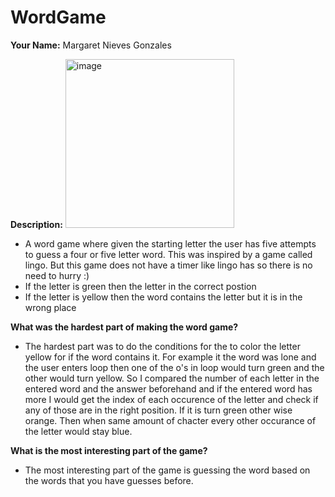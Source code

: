 # WordGame
**Your Name:** Margaret Nieves Gonzales

**Description:**
<img width="270" alt="image" src="https://github.com/MARGYYY1231/WordGame/assets/138099922/1fab8162-c8e4-41bc-891e-99e34c12d197">

- A word game where given the starting letter the user has five attempts to guess a four or five letter word. This was inspired by a game called lingo. But this game does not have a timer like lingo has so there is no need to hurry :)
- If the letter is green then the letter in the correct postion
- If the letter is yellow then the word contains the letter but it is in the wrong place

 **What was the hardest part of making the word game?**
-  The hardest part was to do the conditions for the to color the letter yellow for if the word contains it. For example it the word was lone and the user enters loop then one of the o's in loop would turn green and the other would turn yellow. So I compared the number of each letter in the entered word and the answer beforehand and if the entered word has more I would get the index of each occurence of the letter and check if any of those are in the right position. If it is turn green other wise orange. Then when same amount of chacter every other occurance of the letter would stay blue.

**What is the most interesting part of the game?**
- The most interesting part of the game is guessing the word based on the words that you have guesses before.
